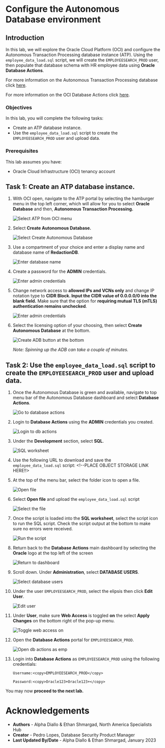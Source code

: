 # Configure the Autonomous Database environment

## Introduction

In this lab, we will explore the Oracle Cloud Platform (OCI) and configure the Autonomous Transaction Processing database instance (ATP). Using the `employee_data_load.sql` script, we will create the `EMPLOYEESEARCH_PROD` user, then populate that database schema with HR employee data using **Oracle Database Actions**.

For more information on the Autonomous Transaction Processing database click [here](https://www.oracle.com/autonomous-database/autonomous-transaction-processing/).

For more information on the OCI Database Actions click [here](https://www.oracle.com/database/sqldeveloper/technologies/db-actions/).

### Objectives

In this lab, you will complete the following tasks:

- Create an ATP database instance.
- Use the `employee_data_load.sql` script to create the `EMPLOYEESEARCH_PROD` user and upload data.

### Prerequisites

This lab assumes you have:
- Oracle Cloud Infrastructure (OCI) tenancy account

## Task 1: Create an ATP database instance.

1. With OCI open, navigate to the ATP portal by selecting the hamburger menu in the top left corner, which will allow for you to select **Oracle Database** and then, **Autonomous Transaction Processing.**

    ![Select ATP from OCI menu](images/select-atp-menu.png) 

2. Select **Create Autonomous Database.**

    ![Select Create Autonomous Database](images/create-autonomous-database.png) 

3. Use a compartment of your choice and enter a display name and database name of **RedactionDB**.  

    ![Enter database name](images/db-name.png) 

4. Create a password for the **ADMIN** credentials.

    ![Enter admin credentials](images/atp-password.png) 

5. Change network access to **allowed IPs and VCNs only** and change IP notation type to **CIDR Block. Input the CIDR value of 0.0.0.0/0 into the blank field.** Make sure that the option for **requiring mutual TLS (mTLS) authentication remains unchecked**.

    ![Enter admin credentials](images/secure-access.png) 

6. Select the licensing option of your choosing, then select **Create Autonomous Database** at the bottom.

    ![Create ADB button at the bottom](images/create-atp.png)

    *Note: Spinning up the ADB can take a couple of minutes.*

## Task 2: Use the `employee_data_load.sql` script to create the `EMPLOYEESEARCH_PROD` user and upload data.

1. Once the Autonomous Database is green and available, navigate to top menu bar of the Autonomous Database dashboard and select **Database Actions**.

    ![Go to database actions](images/db-actions.png)

2. Login to **Database Actions** using the **ADMIN** credentials you created.

    ![Login to db actions](images/db-login.png)

3. Under the **Development** section, select **SQL**.

    ![SQL worksheet](images/sql-worksheet.png)

4. Use the following URL to download and save the `employee_data_load.sql` script: <!--PLACE OBJECT STORAGE LINK HERE!!>

5. At the top of the menu bar, select the folder icon to open a file.

    ![Open file](images/folder-icon.png)

6. Select **Open file** and upload the `employee_data_load.sql` script

    ![Select the file](images/open-file.png)

7. Once the script is loaded into the **SQL worksheet**, select the script icon to run the SQL script. Check the script output at the bottom to make sure no errors were received.

    ![Run the script](images/run-script.png)

8. Return back to the **Database Actions** main dashboard by selecting the **Oracle** logo at the top left of the screen

    ![Return to dashboard](images/return-to-dash.png)

9. Scroll down. Under **Administration**, select **DATABASE USERS**.

    ![Select database users](images/select-db-users.png)

10. Under the user `EMPLOYEESEARCH_PROD`, select the elipsis then click **Edit User**.

    ![Edit user](images/edit-user.png)

11. Under **User**, make sure **Web Access** is toggled **on** the select **Apply Changes** on the bottom right of the pop-up menu.

    ![Toggle web access on](images/web-access.png)

12. Open the **Database Actions** portal for `EMPLOYEESEARCH_PROD`.

    ![Open db actions as emp](images/db-actions-emp.png)

13. Login into **Database Actions** as `EMPLOYEESEARCH_PROD` using the following credentials:

    ```
    Username:<copy>EMPLOYEESEARCH_PROD</copy>   
    ```

    ```
    Password:<copy>Oracle123+Oracle123+</copy>
    ```

You may now **proceed to the next lab.**

# Acknowledgements

- **Authors** - Alpha Diallo & Ethan Shmargad, North America Specialists Hub
- **Creator** - Pedro Lopes, Database Security Product Manager
- **Last Updated By/Date** - Alpha Diallo & Ethan Shmargad, January 2023